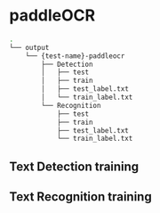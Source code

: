 # paddleOCR
```bash
.
└── output
    └── {test-name}-paddleocr
        ├── Detection
        │   ├── test
        │   ├── train
        │   ├── test_label.txt
        │   └── train_label.txt
        └── Recognition
            ├── test
            ├── train
            ├── test_label.txt
            └── train_label.txt
```
## Text Detection training

## Text Recognition training